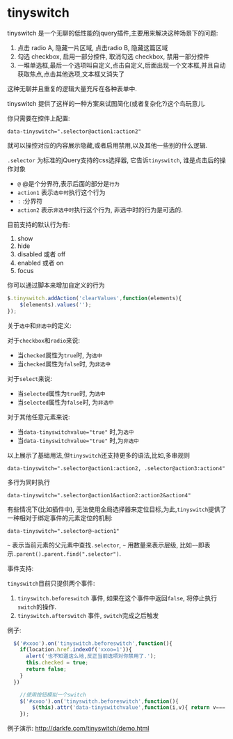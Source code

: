 tinyswitch
==========

tinyswitch 是一个无聊的低性能的jquery插件,主要用来解决这种场景下的问题:

1. 点击 radio A, 隐藏一片区域, 点击radio B, 隐藏这篇区域
2. 勾选 checkbox, 启用一部分控件,  取消勾选 checkbox, 禁用一部分控件
3. 一堆单选框,最后一个选项叫自定义,点击自定义,后面出现一个文本框,并且自动获取焦点,点击其他选项,文本框又消失了

这种无聊并且重复的逻辑大量充斥在各种表单中.

tinyswitch 提供了这样的一种方案来试图简化(或者复杂化?)这个鸟玩意儿.

你只需要在控件上配置:

```
data-tinyswitch=".selector@action1:action2"
```

就可以操控对应的内容展示隐藏,或者启用禁用,以及其他一些别的什么逻辑.


`.selector` 为标准的jQuery支持的css选择器, 它告诉`tinyswitch`, 谁是点击后的操作对象
* `@` @是个分界符,表示后面的部分是`行为`
* `action1` 表示`选中时`执行这个行为
* `:` :分界符
* `action2` 表示`非选中时`执行这个行为, 非选中时的行为是可选的.

目前支持的默认行为有:
1. show
2. hide
3. disabled 或者 off
4. enabled 或者 on
5. focus

你可以通过脚本来增加自定义的行为

```javascript
$.tinyswitch.addAction('clearValues',function(elements){
    $(elements).values('');
});
```

关于`选中`和`非选中`的定义:

对于`checkbox`和`radio`来说:

* 当`checked`属性为`true`时, 为`选中`
* 当`checked`属性为`false`时, 为`非选中`

对于`select`来说:

* 当`selected`属性为`true`时, 为`选中`
* 当`selected`属性为`false`时, 为`非选中`

对于其他任意元素来说:

* 当`data-tinyswitchvalue="true"` 时,为`选中`
* 当`data-tinyswitchvalue="true"` 时,为`非选中`

以上展示了基础用法,但`tinyswitch`还支持更多的语法,比如,多串规则

```
data-tinyswitch=".selector@action1:action2, .selector@action3:action4"
```

多行为同时执行

```
data-tinyswitch=".selector@action1&action2:action2&action4"
```

有些情况下(比如插件中), 无法使用全局选择器来定位目标,为此,`tinyswitch`提供了一种相对于绑定事件的元素定位的机制:

```
data-tinyswitch=".selector@~action1"
```

`~` 表示当前元素的父元素中查找`.selector`, `~` 用数量来表示层级, 比如`~~`即表示`.parent().parent.find(".selector")`.

事件支持:

`tinyswitch`目前只提供两个事件:

1. `tinyswitch.beforeswitch` 事件, 如果在这个事件中返回`false`, 将停止执行`switch`的操作.
2. `tinyswitch.afterswitch` 事件, `switch`完成之后触发

例子:

```javascript
  $('#xxoo').on('tinyswitch.beforeswitch',function(){
    if(location.href.indexOf('xxoo=1')){
      alert('也不知道这么地,反正当前选项对你禁用了.');
      this.checked = true;
      return false;
    }
  })
```

```javascript
    //使用按钮模拟一个switch
    $('#xxoo').on('tinyswitch.beforeswitch',function(){
        $(this).attr('data-tinyswitchvalue',function(i,v){ return v==='true'?'false':'true' })
    });
```

例子演示: http://darkfe.com/tinyswitch/demo.html
